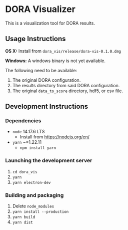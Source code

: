 # DORA Visualizer

This is a visualization tool for DORA results. 

## Usage Instructions

**OS X:** Install from `dora_vis/release/dora-vis-0.1.0.dmg`

**Windows:** A windows binary is not yet available.

The following need to be available:
1. The original DORA configuration.
2. The results directory from said DORA configuration.
3. The original `data_to_score` directory, hdf5, or csv file.

## Development Instructions

### Dependencies

* `node` 14.17.6 LTS
  * Install from https://nodejs.org/en/
* `yarn` ~=1.22.11
  * `npm install yarn`

### Launching the development server
1. `cd dora_vis`
2. `yarn`
3. `yarn electron-dev`

### Building and packaging
1. Delete `node_modules`
2. `yarn install --production`
3. `yarn build`
4. `yarn dist`